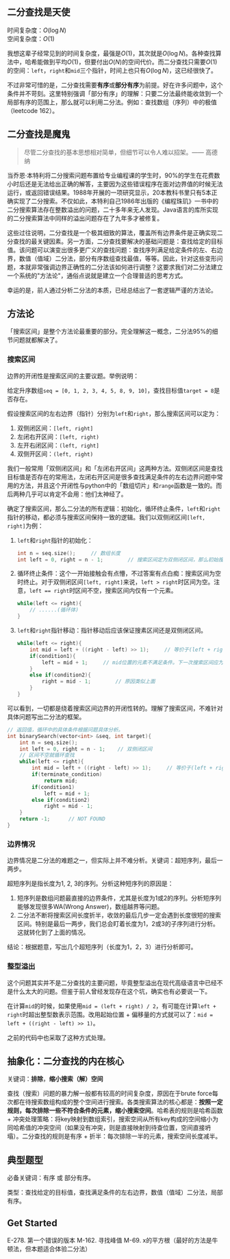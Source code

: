 ## 二分查找是天使

时间复杂度：$O(\log{N})$  
空间复杂度：$O(1)$

我想这辈子经常见到的时间复杂度，最强是$O(1)$，其次就是$O(\log{N})$。各种查找算法中，哈希能做到平均$O(1)$，但要付出$O(N)$的空间代价。而二分查找只需要$O(1)$的空间：`left`，`right`和`mid`三个指针，时间上也只有$O(\log{N})$，这已经很快了。

不过非常可惜的是，二分查找需要**有序**或**部分有序**为前提。好在许多问题中，这个条件并不苛刻。这里特别强调「部分有序」的理解：只要二分法最终能收敛到一个局部有序的范围上，那么就可以利用二分法。例如：查找数组（序列）中的极值（leetcode 162）。

## 二分查找是魔鬼

> 尽管二分查找的基本思想相对简单，但细节可以令人难以招架。—— 高德纳

当乔恩·本特利将二分搜索问题布置给专业编程课的学生时，90%的学生在花费数小时后还是无法给出正确的解答，主要因为这些错误程序在面对边界值的时候无法运行，或返回错误结果。1988年开展的一项研究显示，20本教科书里只有5本正确实现了二分搜索。不仅如此，本特利自己1986年出版的《编程珠玑》一书中的二分搜索算法存在整数溢出的问题，二十多年来无人发现。Java语言的库所实现的二分搜索算法中同样的溢出问题存在了九年多才被修复。

这些过往说明，二分查找是一个极其细致的算法，覆盖所有边界条件是正确实现二分查找的最关键因素。另一方面，二分查找要解决的基础问题是：查找给定的目标值。该问题可以演变出很多更广义的查找问题：查找序列满足给定条件的左、右边界，数值（值域）二分法，部分有序数组查找最值，等等。因此，针对这些变形问题，本就非常强调边界正确性的二分法该如何进行调整？这要求我们对二分法建立一个系统的"方法论"，通俗点说就是建立一个合理普适的思考方式。

幸运的是，前人通过分析二分法的本质，已经总结出了一套逻辑严谨的方法论。

## 方法论

「搜索区间」是整个方法论最重要的部分。完全理解这一概念，二分法95%的细节问题就都解决了。

### 搜索区间

边界的开闭性是搜索区间的主要议题。举例说明：

给定升序数组`seq = [0, 1, 2, 3, 4, 5, 8, 9, 10]`，查找目标值`target = 8`是否存在。

假设搜索区间的左右边界（指针）分别为`left`和`right`，那么搜索区间可以定为：

1. 双侧闭区间：`[left, right]`
2. 左闭右开区间：`[left, right)`
3. 左开右闭区间：`(left, right]`
4. 双侧开区间：`(left, right)`

我们一般常用「双侧闭区间」和「左闭右开区间」这两种方法。双侧闭区间是查找目标值是否存在的常用法，左闭右开区间是很多查找满足条件的左右边界问题中常用的方法，并且这个开闭性与python中的「数组切片」和`range`函数是一致的。而后两种几乎可以肯定不会用：他们太神经了。

确定了搜索区间，那么二分法的所有逻辑：初始化，循环终止条件，`left`和`right`指针的移动，都必须与搜索区间保持一致的逻辑。我们以双侧闭区间`[left, right]`为例：

1. `left`和`right`指针的初始化：

	``` c++
	int n = seq.size();		// 数组长度
	int left = 0, right = n - 1;		// 搜索区间定为双侧闭区间，那么初始搜索区间就是[0, n - 1]
	```

2. 循环终止条件：这个一开始接触会有点懵，不过答案有点白痴：搜索区间为空时终止。对于双侧闭区间`[left, right]`来说，`left > right`时区间为空。注意，`left == right`时区间不空，搜索区间内仅有一个元素。

	``` c++
	while(left <= right){
		// ......(循环体)
	}
	```

3. `left`和`right`指针移动：指针移动后应该保证搜素区间还是双侧闭区间。

	``` c++
	while(left <= right){
		int mid = left + ((right - left) >> 1);		// 等价于(left + right) / 2，防止整型溢出
		if(condition1){
			left = mid + 1;		// mid位置的元素不满足条件。下一次搜索区间应为[mid + 1, right]，而非[mid, left]
		}
		else if(condition2){
			right = mid - 1;		// 原因类似上面
		}
	}
	```

可以看到，一切都是绕着搜索区间边界的开闭性转的。理解了搜索区间，不难针对具体问题写出二分法的框架。

``` c++
// 返回值，循环中的具体条件根据问题具体分析。
int binarySearch(vector<int> &seq, int target){
	int n = seq.size();
	int left = 0, right = n - 1;	// 双侧闭区间
	// 区间不空就循环查找
	while(left <= right){
		int mid = left + ((right - left) >> 1);		// 等价于(left + right) / 2，防止整型溢出
		if(terminate_condition)
			return mid;
		if(condition1)
			left = mid + 1;
		else if(condition2)
			right = mid - 1;
	}
	return -1;		// NOT FOUND
}
```

### 边界情况

边界情况是二分法的难题之一，但实际上并不难分析。关键词：超短序列，最后一两步。

超短序列是指长度为1, 2, 3的序列。分析这种短序列的原因是：

1. 短序列是数组问题最直接的边界条件，尤其是长度为1或2的序列。分析短序列能够发现很多WA(Wrong Answer)，数组越界等问题。
2. 二分法不断将搜索区间长度折半，收敛的最后几步一定会遇到长度很短的搜索区间。特别是最后一两步，我们总会盯着长度为1，2或3的子序列进行分析。这就转化到了上面的情况。

结论：根据题意，写出几个超短序列（长度为1，2，3）进行分析即可。

### 整型溢出

这个问题其实并不是二分查找的主要问题，毕竟整型溢出在现代高级语言中已经不是什么太大的问题。但鉴于前人曾经发现存在这个坑，确实也有必要说一下。

在计算`mid`的时候，如果使用`mid = (left + right) / 2`，有可能在计算`left + right`时超出整型数表示范围。改用起始位置 + 偏移量的方式就可以了：`mid = left + ((right - left) >> 1)`。

之前的代码中也采取了这种方式处理。

## 抽象化：二分查找的内在核心

关键词：**排除**，**缩小搜索（解）空间**

查找（搜索）问题的暴力解一般都有较高的时间复杂度，原因在于brute force每次都在待搜索数组构成的整个空间进行搜索。各类搜索算法的核心都是：**按照一定规则，每次排除一些不符合条件的元素，缩小搜索空间**。哈希表的规则是哈希函数 + 冲突处理策略：将key映射到数组索引，搜索空间从所有key构成的空间缩小为同哈希值的冲突空间（如果没有冲突，则是直接映射到待查位置，空间直接坍塌）。二分查找的规则是有序 + 折半：每次排除一半的元素，搜索空间长度减半。

## 典型题型

必备关键词：有序 或 部分有序。

类型：查找给定的目标值，查找满足条件的左右边界，数值（值域）二分法，局部有序。

## Get Started

E-278. 第一个错误的版本
M-162. 寻找峰值
M-69. x的平方根（最好的方法是牛顿法，但本题适合体验二分法）
